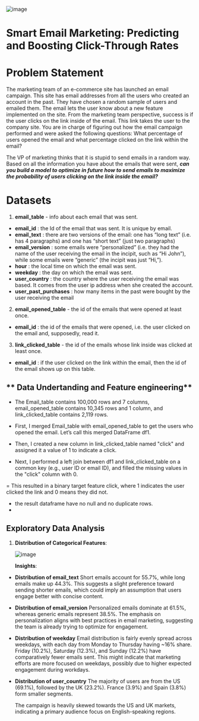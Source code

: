 ![image](https://github.com/user-attachments/assets/01660e33-262d-447b-9e4f-461cebfcc43f)

# **Smart Email Marketing: Predicting and Boosting Click-Through Rates**

# **Problem Statement**

The marketing team of an e-commerce site has launched an email campaign. This site has email addresses from all the users who created an account in the past.
They have chosen a random sample of users and emailed them. The email lets the user know about a new feature implemented on the site. From the marketing team perspective, success is if the user clicks on the link inside of the email. This link takes the user to the company site.
You are in charge of figuring out how the email campaign performed and were asked the following questions:
What percentage of users opened the email and what percentage clicked on the link within the email?

The VP of marketing thinks that it is stupid to send emails in a random way. Based on all the information you have about the emails that were sent, ***can you build a model to optimize in future how to send emails to maximize the probability of users clicking on the link inside the email?***

# **Datasets**

1. **email_table** - info about each email that was sent. 

- **email_id** : the Id of the email that was sent. It is unique by email.
- **email_text** : there are two versions of the email: one has “long text” (i.e. has 4 paragraphs) and one has “short text” (just two paragraphs)
- **email_version** : some emails were “personalized” (i.e. they had the name of the user receiving the email in the incipit, such as “Hi John”), while some emails were “generic” (the incipit was just “Hi,”).
- **hour** : the local time on which the email was sent.
- **weekday** : the day on which the email was sent.
- **user_country** : the country where the user receiving the email was based. It comes from the user ip address when she created the account.
- **user_past_purchases** : how many items in the past were bought by the user receiving the email

2. **email_opened_table** - the id of the emails that were opened at least once.

- **email_id** : the id of the emails that were opened, i.e. the user clicked on the email and, supposedly, read it.
  
3. **link_clicked_table** - the id of the emails whose link inside was clicked at least once.
- **email_id** : if the user clicked on the link within the email, then the id of the email shows up on this table.


## ** Data Undertanding and Feature engineering**

- The Email_table contains 100,000 rows and 7 columns, email_opened_table contains 10,345 rows and 1 column, and link_clicked_table contains 2,119 rows.

- First, I merged Email_table with email_opened_table to get the users who opened the email. Let’s call this merged DataFrame df1.

- Then, I created a new column in link_clicked_table named "click" and assigned it a value of 1 to indicate a click.

- Next, I performed a left join between df1 and link_clicked_table on a common key (e.g., user ID or email ID), and filled the missing values in the "click" column with 0.
  
= This resulted in a binary target feature click, where 1 indicates the user clicked the link and 0 means they did not.

- the result dataframe have no null and no duplicate rows.
- 



## **Exploratory Data Analysis**

1. **Distribution of Categorical Features**:

   ![image](https://github.com/user-attachments/assets/a53bc3e3-f8a9-4331-aea3-335b80bbb184)

   **Insights**:
   
- **Distribution of email_text**
  Short emails account for 55.7%, while long emails make up 44.3%.
  This suggests a slight preference toward sending shorter emails, which could imply an assumption that users engage better with concise content.

- **Distribution of email_version**
  Personalized emails dominate at 61.5%, whereas generic emails represent 38.5%.
  The emphasis on personalization aligns with best practices in email marketing, suggesting the team is already trying to optimize for engagement.

- **Distribution of weekday**
  Email distribution is fairly evenly spread across weekdays, with each day from Monday to Thursday having ~16% share.
  Friday (10.2%), Saturday (12.3%), and Sunday (12.2%) have comparatively fewer emails sent.
  This might indicate that marketing efforts are more focused on weekdays, possibly due to higher expected engagement during workdays.

- **Distribution of user_country**
  The majority of users are from the US (69.1%), followed by the UK (23.2%). France (3.9%) and Spain (3.8%) form smaller segments.

  The campaign is heavily skewed towards the US and UK markets, indicating a primary audience focus on English-speaking regions.


